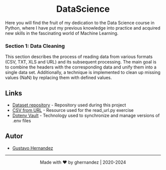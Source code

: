 <div align="center">
    <!--<img src="resources/images/eye.png">-->
</div>
<div> 
  <h1 align="center">DataScience</h1>
  <p>
    Here you will find the fruit of my dedication to the Data Science course in Python, where I have put my previous 
    knowledge into practice and acquired new skills in the fascinating world of Machine Learning.
  </p>
</div>

### Section 1: Data Cleaning

This section describes the process of reading data from various formats (CSV, TXT, XLS and URL) and its subsequent 
processing. The main goal is to combine the headers with the corresponding data and unify them into a single data set. 
Additionally, a technique is implemented to clean up missing values (NaN) by replacing them with defined values.

## Links
* [Dataset repository][dt] - Repository used during this project
* [CSV from URL][csv] - Resource used for the read_url.py exercise
* [Dotenv Vault][env] - Technology used to synchronize and manage versions of .env files

## Autor

* [Gustavo Hernandez][gh] 

--------

<div align="center"> 
  <p>
    Made with &hearts; by ghernandez  |   2020-2024
  </p>
</div>

<!-- Inicio de enlaces de este documento -->
[gh]: https://github.com/GustavoHdezH
[dt]: https://github.com/joanby/python-ml-course
[csv]: https://catalog.data.gov/dataset/air-quality
[env]: https://www.dotenv.org
<!-- Fin de enlaces de este documento -->